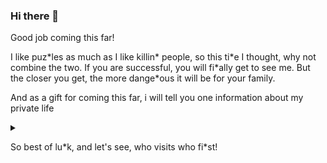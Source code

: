 
### Hi there 👋

Good job coming this far!

I like puz\*les as much as I like killin\* people, so this ti\*e I thought, why not combine the two. If you are successful, you will fi\*ally get to see me. But the closer you get, the more dange\*ous it will be for your family.

And as a gift for coming this far, i will tell you one information about my private life <details><summary></summary><pre>I have worked in EDGE 22</pre></details>

So best of lu\*k, and let's see, who visits who fi\*st!
